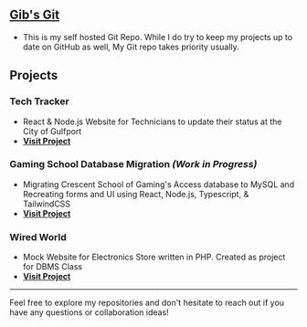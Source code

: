 ## [Gib's Git](https://git.gibbyb.com/gib)
- This is my self hosted Git Repo. While I do try to keep my projects up to date on GitHub as well, My Git repo takes priority usually.

## Projects

### **Tech Tracker**
- React & Node.js Website for Technicians to update their status at the City of Gulfport
- **[Visit Project](https://techtracker.gibbyb.com)**

### **Gaming School Database Migration** *(Work in Progress)*
- Migrating Crescent School of Gaming's Access database to MySQL and Recreating forms and UI using React, Node.js, Typescript, & TailwindCSS
- **[Visit Project](https://git.gibbyb.com/gib/games_rewrite)**

### **Wired World**
- Mock Website for Electronics Store written in PHP. Created as project for DBMS Class
- **[Visit Project](https://wiredworld.gibbyb.com)**



---

Feel free to explore my repositories and don't hesitate to reach out if you have any questions or collaboration ideas!

